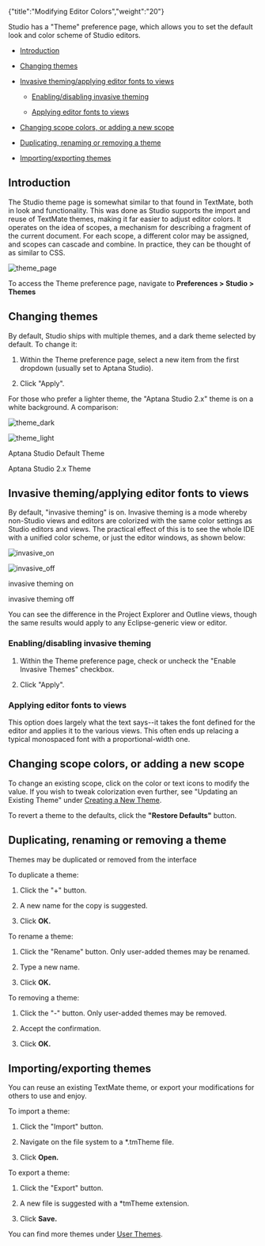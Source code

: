 {"title":"Modifying Editor Colors","weight":"20"}

Studio has a "Theme" preference page, which allows you to set the default look and color scheme of Studio editors.

* [Introduction](#Introduction)

* [Changing themes](#Changingthemes)

* [Invasive theming/applying editor fonts to views](#Invasivetheming/applyingeditorfontstoviews)

  * [Enabling/disabling invasive theming](#Enabling/disablinginvasivetheming)

  * [Applying editor fonts to views](#Applyingeditorfontstoviews)

* [Changing scope colors, or adding a new scope](#Changingscopecolors,oraddinganewscope)

* [Duplicating, renaming or removing a theme](#Duplicating,renamingorremovingatheme)

* [Importing/exporting themes](#Importing/exportingthemes)


## Introduction

The Studio theme page is somewhat similar to that found in TextMate, both in look and functionality. This was done as Studio supports the import and reuse of TextMate themes, making it far easier to adjust editor colors. It operates on the idea of scopes, a mechanism for describing a fragment of the current document. For each scope, a different color may be assigned, and scopes can cascade and combine. In practice, they can be thought of as similar to CSS.

![theme_page](/Images/appc/download/attachments/30083317/theme_page.png)

To access the Theme preference page, navigate to **Preferences > Studio > Themes**

## Changing themes

By default, Studio ships with multiple themes, and a dark theme selected by default. To change it:

1. Within the Theme preference page, select a new item from the first dropdown (usually set to Aptana Studio).

2. Click "Apply".


For those who prefer a lighter theme, the "Aptana Studio 2.x" theme is on a white background. A comparison:

![theme_dark](/Images/appc/download/attachments/30083317/theme_dark.png)

![theme_light](/Images/appc/download/attachments/30083317/theme_light.png)

Aptana Studio Default Theme

Aptana Studio 2.x Theme

## Invasive theming/applying editor fonts to views

By default, "invasive theming" is on. Invasive theming is a mode whereby non-Studio views and editors are colorized with the same color settings as Studio editors and views. The practical effect of this is to see the whole IDE with a unified color scheme, or just the editor windows, as shown below:

![invasive_on](/Images/appc/download/attachments/30083317/invasive_on.png)

![invasive_off](/Images/appc/download/attachments/30083317/invasive_off.png)

invasive theming on

invasive theming off

You can see the difference in the Project Explorer and Outline views, though the same results would apply to any Eclipse-generic view or editor.

### Enabling/disabling invasive theming

1. Within the Theme preference page, check or uncheck the "Enable Invasive Themes" checkbox.

2. Click "Apply".


### Applying editor fonts to views

This option does largely what the text says--it takes the font defined for the editor and applies it to the various views. This often ends up relacing a typical monospaced font with a proportional-width one.

## Changing scope colors, or adding a new scope

To change an existing scope, click on the color or text icons to modify the value. If you wish to tweak colorization even further, see "Updating an Existing Theme" under [Creating a New Theme](/docs/appc/Axway_Appcelerator_Studio/Axway_Appcelerator_Studio_Guide/Customizing_Studio/Themes/Creating_a_New_Theme/).

To revert a theme to the defaults, click the **"Restore Defaults"** button.

## Duplicating, renaming or removing a theme

Themes may be duplicated or removed from the interface

To duplicate a theme:

1. Click the "+" button.

2. A new name for the copy is suggested.

3. Click **OK.**


To rename a theme:

1. Click the "Rename" button. Only user-added themes may be renamed.

2. Type a new name.

3. Click **OK.**


To removing a theme:

1. Click the "-" button. Only user-added themes may be removed.

2. Accept the confirmation.

3. Click **OK.**


## Importing/exporting themes

You can reuse an existing TextMate theme, or export your modifications for others to use and enjoy.

To import a theme:

1. Click the "Import" button.

2. Navigate on the file system to a \*.tmTheme file.

3. Click **Open.**


To export a theme:

1. Click the "Export" button.

2. A new file is suggested with a \*tmTheme extension.

3. Click **Save.**


You can find more themes under [User Themes](/docs/appc/Axway_Appcelerator_Studio/Axway_Appcelerator_Studio_Guide/Customizing_Studio/Themes/User_Themes/).
